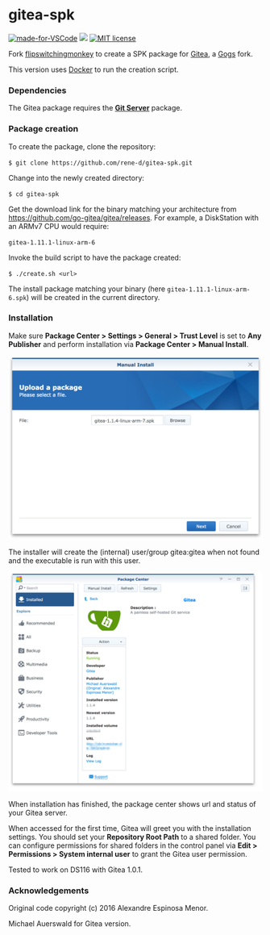 # gitea-spk

[![made-for-VSCode](https://img.shields.io/badge/Made%20for-Synology%20NAS-1f425f.svg)](https://www.synology.com/)
[![](https://images.microbadger.com/badges/version/rene2/create-spk.svg)](https://hub.docker.com/r/rene2/create-spk "Go to Docker Hub")
[![MIT license](https://img.shields.io/badge/License-MIT-blue.svg)](http://www.opensource.org/licenses/mit-license.php)


Fork [flipswitchingmonkey](https://github.com/flipswitchingmonkey/gitea-spk) to create a SPK package for [Gitea](https://github.com/go-gitea/gitea), a [Gogs](https://gogs.io/) fork.

This version uses [Docker](https://www.docker.com) to run the creation script.

### Dependencies

The Gitea package requires the **[Git Server](https://www.synology.com/en-global/dsm/packages/Git)** package.

### Package creation

To create the package, clone the repository:

`$ git clone https://github.com/rene-d/gitea-spk.git`

Change into the newly created directory:

`$ cd gitea-spk`

Get the download link for the binary matching your architecture from https://github.com/go-gitea/gitea/releases. For example, a DiskStation with an ARMv7 CPU would require:

`gitea-1.11.1-linux-arm-6`

Invoke the build script to have the package created:

`$ ./create.sh <url>`

The install package matching your binary (here `gitea-1.11.1-linux-arm-6.spk`) will be created in the current directory.

### Installation

Make sure **Package Center > Settings > General > Trust Level** is set to **Any Publisher** and perform installation via **Package Center > Manual Install**.

![Select Package](screenshots/install_select_package.png)

The installer will create the (internal) user/group gitea:gitea when not found and the executable is run with this user.

![Select Package](screenshots/install_running.png)

When installation has finished, the package center shows url and status of your Gitea server.

When accessed for the first time, Gitea will greet you with the installation settings. You should set your **Repository Root Path** to a shared folder. You can configure permissions for shared folders in the control panel via **Edit > Permissions > System internal user** to grant the Gitea user permission.

Tested to work on DS116 with Gitea 1.0.1.

### Acknowledgements

Original code copyright (c) 2016 Alexandre Espinosa Menor.

Michael Auerswald for Gitea version.

